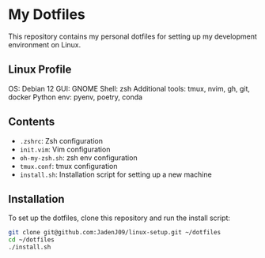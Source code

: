 # My Dotfiles

This repository contains my personal dotfiles for setting up my development environment on Linux.

## Linux Profile
OS: Debian 12
GUI: GNOME
Shell: zsh
Additional tools: tmux, nvim, gh, git, docker
Python env: pyenv, poetry, conda

## Contents

- `.zshrc`: Zsh configuration
- `init.vim`: Vim configuration
- `oh-my-zsh.sh`: zsh env configuration
- `tmux.conf`: tmux configuration
- `install.sh`: Installation script for setting up a new machine

## Installation

To set up the dotfiles, clone this repository and run the install script:

```bash
git clone git@github.com:JadenJ09/linux-setup.git ~/dotfiles
cd ~/dotfiles
./install.sh

